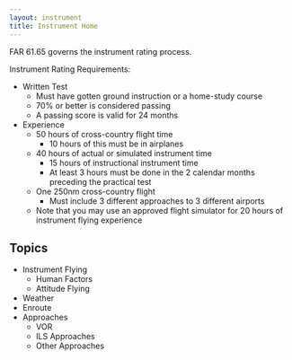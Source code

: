 ```yaml
---
layout: instrument
title: Instrument Home
---
```


FAR 61.65 governs the instrument rating process.

Instrument Rating Requirements:
- Written Test
  - Must have gotten ground instruction or a home-study course
  - 70% or better is considered passing
  - A passing score is valid for 24 months
- Experience
  - 50 hours of cross-country flight time
    - 10 hours of this must be in airplanes
  - 40 hours of actual or simulated instrument time
    - 15 hours of instructional instrument time
    - At least 3 hours must be done in the 2 calendar months preceding the practical test
  - One 250nm cross-country flight
    - Must include 3 different approaches to 3 different airports
  - Note that you may use an approved flight simulator for 20 hours of instrument flying experience

## Topics


- Instrument Flying
  - Human Factors
  - Attitude Flying
- Weather
- Enroute
- Approaches
  - VOR
  - ILS Approaches
  - Other Approaches